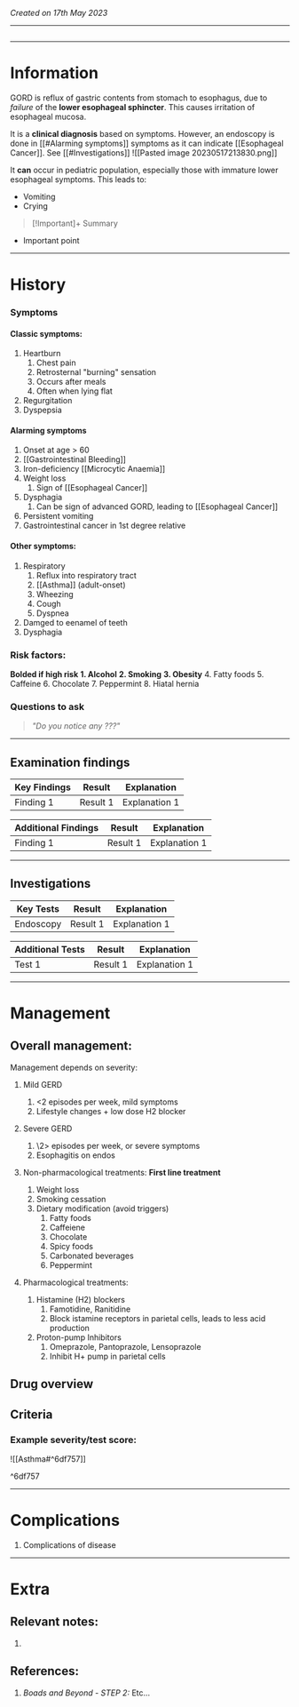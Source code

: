 *Created on 17th May 2023*

---
```toc
```
---

# Information
GORD is reflux of gastric contents from stomach to esophagus, due to *failure* of the **lower esophageal sphincter**.
This causes irritation of esophageal mucosa.

It is a **clinical diagnosis** based on symptoms. However, an endoscopy is done in [[#Alarming symptoms]] symptoms as it can indicate [[Esophageal Cancer]]. See [[#Investigations]]
![[Pasted image 20230517213830.png]]

It **can** occur in pediatric population, especially those with immature lower esophageal symptoms.
This leads to:
- Vomiting
- Crying

> [!Important]+ Summary
- Important point

--- 
# History
### Symptoms
#### Classic symptoms:
1. Heartburn
	1. Chest pain
	2. Retrosternal "burning" sensation
	3. Occurs after meals
	4. Often when lying flat
2. Regurgitation
3. Dyspepsia

#### Alarming symptoms
1. Onset at age > 60
2. [[Gastrointestinal Bleeding]]
3. Iron-deficiency [[Microcytic Anaemia]]
4. Weight loss
	1. Sign of [[Esophageal Cancer]]
5. Dysphagia
	1. Can be sign of advanced GORD, leading to [[Esophageal Cancer]]
6. Persistent vomiting
7. Gastrointestinal cancer in 1st degree relative

#### Other symptoms:
1. Respiratory
	1. Reflux into respiratory tract
	2. [[Asthma]] (adult-onset)
	3. Wheezing
	4. Cough
	5. Dyspnea
2. Damged to eenamel of teeth
3. Dysphagia

### Risk factors:
**Bolded if high risk**
__1. Alcohol__
__2. Smoking__
__3. Obesity__
4. Fatty foods
5. Caffeine
6. Chocolate
7. Peppermint
8. Hiatal hernia
### Questions to ask
>*"Do you notice any ???"*

---

## Examination findings
| Key Findings | Result   | Explanation   |
| ------------ | -------- | ------------- |
| Finding 1    | Result 1 | Explanation 1 |

| Additional Findings | Result   | Explanation   |
| ------------------- | -------- | ------------- |
| Finding 1           | Result 1 | Explanation 1 |

---

## Investigations
| Key Tests                 |Result| Explanation                                                                                                                                                     |
| ------------------------- | --- | --------------------------------------------------------------------------------------------------------------------------------------------------------------- |
|Endoscopy|Result 1| Explanation 1                                                                                                                                                        |

| Additional Tests               |  Result   | Explanation                |
| ------------------------------ | --- | --------------------- |
| Test 1                            |  Result 1   | Explanation 1 |

---

# Management
## Overall management:
Management depends on severity:
1. Mild GERD
	1. <2 episodes per week, mild symptoms
	2. Lifestyle changes + low dose H2 blocker
2. Severe GERD
	1. \2> episodes per week, or severe symptoms
	2. Esophagitis on endos

4. Non-pharmacological treatments: **First line treatment**
	1. Weight loss
	2. Smoking cessation
	3. Dietary modification (avoid triggers)
		1. Fatty foods
		2. Caffeiene
		3. Chocolate
		4. Spicy foods
		5. Carbonated beverages
		6. Peppermint
5. Pharmacological treatments:
	1. Histamine (H2) blockers
		1. Famotidine, Ranitidine
		2. Block istamine receptors in parietal cells, leads to less acid production
	2. Proton-pump Inhibitors
		1. Omeprazole, Pantoprazole, Lensoprazole
		2. Inhibit H+ pump in parietal cells


## Drug overview

## Criteria
### Example severity/test score:
![[Asthma#^6df757]]

^6df757

---

# Complications
1. Complications of disease

---

# Extra
## Relevant notes:
1. 
## References:
1. *Boads and Beyond - STEP 2:* Etc...